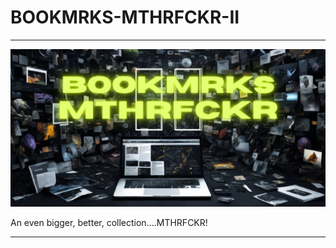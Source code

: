 # BOOKMRKS-MTHRFCKR-II

---

![](BOOKMRKS.png)

An even bigger, better, collection....MTHRFCKR!

---